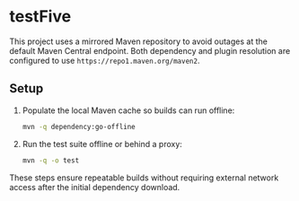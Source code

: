 # testFive

This project uses a mirrored Maven repository to avoid outages at the default Maven Central endpoint. Both dependency and plugin resolution are configured to use `https://repo1.maven.org/maven2`.

## Setup

1. Populate the local Maven cache so builds can run offline:
   ```bash
   mvn -q dependency:go-offline
   ```
2. Run the test suite offline or behind a proxy:
   ```bash
   mvn -q -o test
   ```

These steps ensure repeatable builds without requiring external network access after the initial dependency download.
